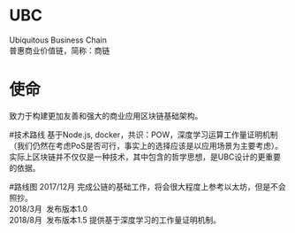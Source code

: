 # UBC 
Ubiquitous Business Chain   
普惠商业价值链，简称：商链   

# 使命 
致力于构建更加友善和强大的商业应用区块链基础架构。  

#技术路线 
基于Node.js, docker，共识：POW，深度学习运算工作量证明机制（我们仍然在考虑PoS是否可行，事实上的选择应该是以应用场景为主要考虑）。 
实际上区块链并不仅仅是一种技术，其中包含的哲学思想，是UBC设计的更重要的依据。

#路线图 
2017/12月 完成公链的基础工作，将会很大程度上参考以太坊，但是不会照抄。  
2018/3月  发布版本1.0  
2018/8月  发布版本1.5 提供基于深度学习的工作量证明机制。 
